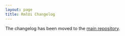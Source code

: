 ```yaml
---
layout: page
title: RmlUi Changelog
---
```


The changelog has been moved to the [main repository](https://github.com/mikke89/RmlUi/blob/master/changelog.md).

